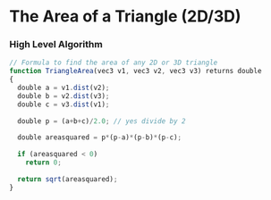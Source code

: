 The Area of a Triangle (2D/3D)
======

### High Level Algorithm

```typescript
// Formula to find the area of any 2D or 3D triangle
function TriangleArea(vec3 v1, vec3 v2, vec3 v3) returns double
{
  double a = v1.dist(v2);
  double b = v2.dist(v3);
  double c = v3.dist(v1);
  
  double p = (a+b+c)/2.0; // yes divide by 2
  
  double areasquared = p*(p-a)*(p-b)*(p-c);
  
  if (areasquared < 0)
    return 0;
  
  return sqrt(areasquared);
}
```
